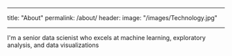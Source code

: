 ----
title: "About"
permalink: /about/
header:
    image: "/images/Technology.jpg"

----

I'm a senior data scienist who excels at machine learning, exploratory analysis, and data visualizations
